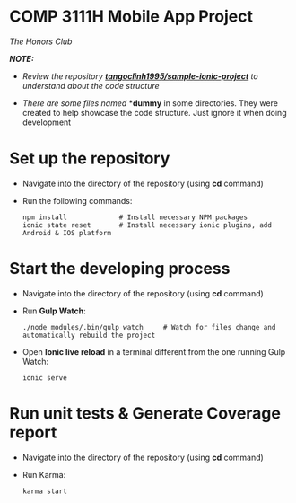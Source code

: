 # COMP 3111H Mobile App Project
*The Honors Club*



***NOTE:***

-   *Review the repository* ***[tangoclinh1995/sample-ionic-project](https://github.com/tangoclinh1995/sample-ionic-project)***
    *to understand about the code structure*

-   *There are some files named* ***dummy** in some directories. They were created to help
    showcase the code structure. Just ignore it when doing development



# Set up the repository

-   Navigate into the directory of the repository (using **cd** command)

-   Run the following commands:
    
    ```
    npm install             # Install necessary NPM packages
    ionic state reset       # Install necessary ionic plugins, add Android & IOS platform
    ```



# Start the developing process

-   Navigate into the directory of the repository (using **cd** command)

-   Run **Gulp Watch**:   

    ```
    ./node_modules/.bin/gulp watch     # Watch for files change and automatically rebuild the project
    ```

-   Open **Ionic live reload** in a terminal different from the one running Gulp Watch:

    ```
    ionic serve
    ```



# Run unit tests & Generate Coverage report

-   Navigate into the directory of the repository (using **cd** command)

-   Run Karma:

    ```
    karma start
    ```